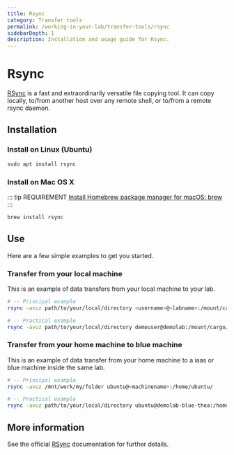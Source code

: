 ```yaml
---
title: Rsync
category: Transfer tools
permalink: /working-in-your-lab/transfer-tools/rsync
sidebarDepth: 1
description: Installation and usage guide for Rsync.
---
```


# Rsync

[RSync](https://linux.die.net/man/1/rsync) is a fast and extraordinarily versatile file copying tool. It can copy locally, to/from another host over any remote shell, or to/from a remote rsync daemon.

## Installation

### Install on Linux (Ubuntu)

 ```bash
 sudo apt install rsync
 ```

### Install on Mac OS X

::: tip REQUIREMENT
[Install Homebrew package manager for macOS: brew](https://brew.sh/)
:::


```bash
brew install rsync
```

## Use

Here are a few simple examples to get you started. 

### Transfer from your local machine

This is an example of data transfers from your local machine to your lab.

```bash
# -- Principal example
rsync -avuz path/to/your/local/directory <username>@<labname>:/mount/cargo/

# -- Practical example
rsync -avuz path/to/your/local/directory demouser@demolab:/mount/cargo/
```

### Transfer from your home machine to blue machine

This is an example of data transfer from your home machine to a iaas or blue machine inside the same lab.

```bash
# -- Principal example
rsync -avuz /mnt/work/my/folder ubuntu@<machinename>:/home/ubuntu/

# -- Practical example
rsync -avuz path/to/your/local/directory ubuntu@demolab-blue-thea:/home/ubuntu/
```

## More information

See the official [RSync](https://linux.die.net/man/1/rsync) documentation for further details.


